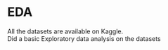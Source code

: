 # EDA
All the datasets are available on Kaggle.  
Did a basic Exploratory data analysis on the datasets 

